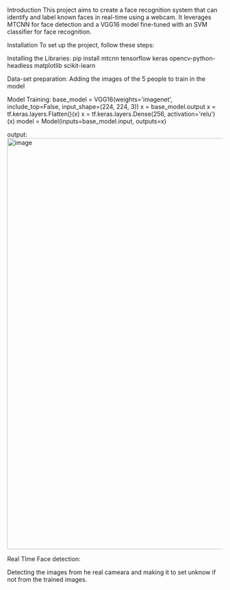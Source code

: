 Introduction
This project aims to create a face recognition system that can identify and label known faces in real-time using a webcam. It leverages MTCNN for face detection and a VGG16 model fine-tuned with an SVM classifier for face recognition.

Installation
To set up the project, follow these steps:

Installing the Libraries:
pip install mtcnn tensorflow keras opencv-python-headless matplotlib scikit-learn


Data-set preparation:
  Adding the images of the 5 people to train in the model

  Model Training:
    base_model = VGG16(weights='imagenet', include_top=False, input_shape=(224, 224, 3))
x = base_model.output
x = tf.keras.layers.Flatten()(x)
x = tf.keras.layers.Dense(256, activation='relu')(x)
model = Model(inputs=base_model.input, outputs=x)

output:
<img width="960" alt="image" src="https://github.com/user-attachments/assets/2d92483a-4ca2-4df7-ad73-653fcefd805b">



Real TIme Face detection:

Detecting the images from he real cameara and making it to set unknow if not from the trained images.


